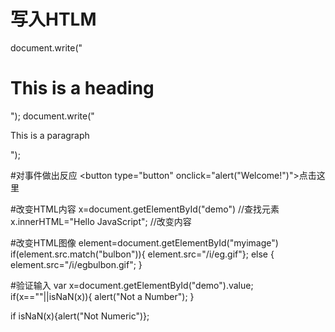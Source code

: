 
# 写入HTLM
document.write("<h1>This is a heading</h1>");
document.write("<p>This is a paragraph</p>");

#对事件做出反应
<button type="button" onclick="alert("Welcome!")">点击这里</button>

#改变HTML内容
x=document.getElementById("demo") //查找元素
x.innerHTML="Hello JavaScript"; //改变内容

#改变HTML图像
element=document.getElementById("myimage")
if(element.src.match("bulbon")){
element.src="/i/eg.gif"};
else
{
element.src="/i/egbulbon.gif";
}

#验证输入
var x=document.getElementById("demo").value;
if(x==""||isNaN(x)){
alert("Not a Number");
}


if isNaN(x){alert("Not Numeric")};
